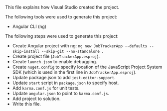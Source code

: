 This file explains how Visual Studio created the project.

The following tools were used to generate this project:
- Angular CLI (ng)

The following steps were used to generate this project:
- Create Angular project with ng: `ng new JobTrackerApp --defaults --skip-install --skip-git --no-standalone `.
- Create project file (`JobTrackerApp.esproj`).
- Create `launch.json` to enable debugging.
- Create `nuget.config` to specify location of the JavaScript Project System SDK (which is used in the first line in `JobTrackerApp.esproj`).
- Update package.json to add `jest-editor-support`.
- Update `start` script in `package.json` to specify host.
- Add `karma.conf.js` for unit tests.
- Update `angular.json` to point to `karma.conf.js`.
- Add project to solution.
- Write this file.
